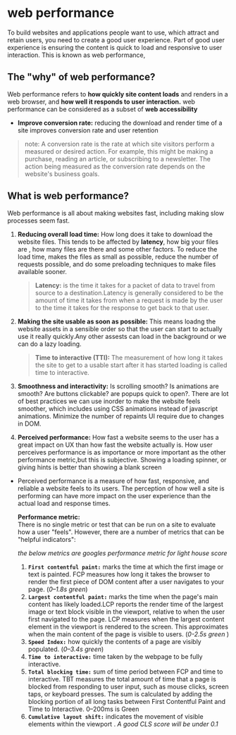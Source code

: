 # web performance

To build websites and applications people want to use, which attract and retain users, you need to create a good user experience. Part of good user experience is ensuring the content is quick to load and responsive to user interaction. This is known as web performance,

## The "why" of web performance?

Web performance refers to **how quickly site content loads** and renders in a web browser, and **how well it responds to user interaction.**
web performance can be considered as a subset of **web accessibility**

- **Improve conversion rate:** reducing the download and render time of a site improves conversion rate and user retention

> note: A conversion rate is the rate at which site visitors perform a measured or desired action. For example, this might be making a purchase, reading an article, or subscribing to a newsletter. The action being measured as the conversion rate depends on the website's business goals.

## What is web performance?

Web performance is all about making websites fast, including making slow processes seem fast.

1. **Reducing overall load time:** How long does it take to download the website files. This tends to be affected by **latency**, how big your files are , how many files are there and some other factors. To reduce the load time, makes the files as small as possible, reduce the number of requests possible, and do some preloading techniques to make files available sooner.

   > **Latency:** is the time it takes for a packet of data to travel from source to a destination.Latency is generally considered to be the amount of time it takes from when a request is made by the user to the time it takes for the response to get back to that user.

2. **Making the site usable as soon as possible:** This means loadng the website assets in a sensible order so that the user can start to actually use it really quickly.Any other assests can load in the background or we can do a lazy loading.
   > **Time to interactive (TTI):** The measurement of how long it takes the site to get to a usable start after it has started loading is called time to interactive.
3. **Smoothness and interactivity:** Is scrolling smooth? Is animations are smooth? Are buttons clickable? are popups quick to open?. There are lot of best practices we can use inorder to make the website feels smoother, which includes using CSS animations instead of javascript animations. Minimize the number of repaints UI require due to changes in DOM.

4. **Perceived performance:** How fast a website seems to the user has a great impact on UX than how fast the website actually is. How user perceives
   performance is as importance or more important as the other performance metric,but this is subjective. Showing a loading spinner, or giving hints is better than showing a blank screen

- Perceived performance is a measure of how fast, responsive, and reliable a website feels to its users. The perception of how well a site is performing can have more impact on the user experience than the actual load and response times.

  **Performance metric:**  
   There is no single metric or test that can be run on a site to evaluate how a user "feels". However, there are a number of metrics that can be "helpful indicators":

  _the below metrics are googles performance metric for light house score_

  1. **`First contentful paint:`** marks the time at which the first image or text is painted. FCP measures how long it takes the browser to render the first piece of DOM content after a user navigates to your page. (_0–1.8s green_)
  2. **`Largest contentful paint:`** marks the time when the page's main content has likely loaded.LCP reports the render time of the largest image or text block visible in the viewport, relative to when the user first navigated to the page. LCP measures when the largest content element in the viewport is rendered to the screen. This approximates when the main content of the page is visible to users. (_0-2.5s green_ )
  3. **`Speed Index:`** how quickly the contents of a page are visibly populated. (_0–3.4s green_)
  4. **`Time to interactive:`** time taken by the webpage to be fully interactive.
  5. **`Total blocking time:`** sum of time period between FCP and time to interactive. TBT measures the total amount of time that a page is blocked from responding to user input, such as mouse clicks, screen taps, or keyboard presses. The sum is calculated by adding the blocking portion of all long tasks between First Contentful Paint and Time to Interactive.
     0–200ms is Green
  6. **`Cumulative layout shift:`** indicates the movement of visible elements within the viewport . _A good CLS score will be under 0.1_
